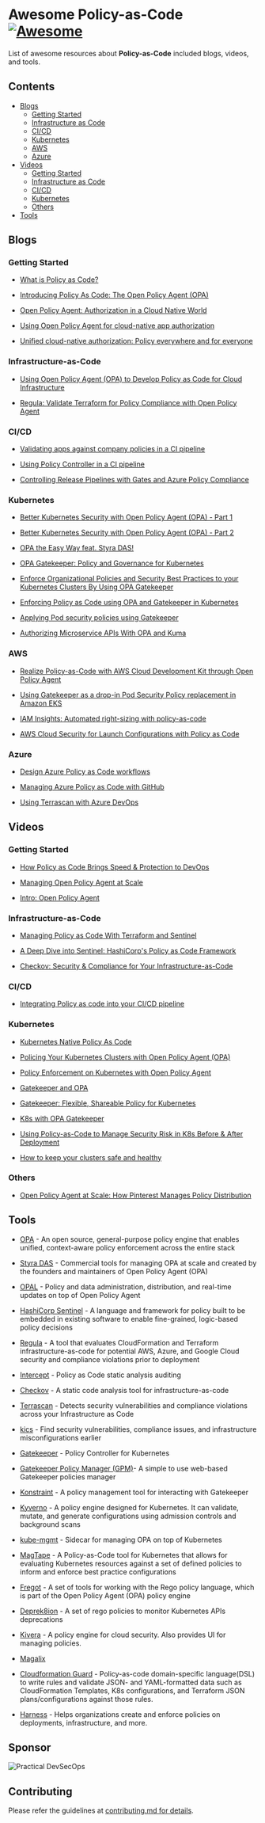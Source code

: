 # Awesome Policy-as-Code [![Awesome](https://awesome.re/badge-flat2.svg)](https://awesome.re)

List of awesome resources about **Policy-as-Code** included blogs, videos, and tools.

## Contents

- [Blogs](#blogs)
  - [Getting Started](#getting-started)
  - [Infrastructure as Code](#infrastructure-as-code)
  - [CI/CD](#cicd)
  - [Kubernetes](#kubernetes)
  - [AWS](#aws)
  - [Azure](#azure)
- [Videos](#videos)
  - [Getting Started](#getting-started-1)
  - [Infrastructure as Code](#infrastructure-as-code-1)
  - [CI/CD](#cicd-1)
  - [Kubernetes](#kubernetes-1)
  - [Others](#others)
- [Tools](#tools)

## Blogs

### Getting Started

- [What is Policy as Code?](https://blog.container-solutions.com/what-is-policy-as-code)

- [Introducing Policy As Code: The Open Policy Agent (OPA)](https://www.cncf.io/blog/2020/08/13/introducing-policy-as-code-the-open-policy-agent-opa/)

- [Open Policy Agent: Authorization in a Cloud Native World](https://www.aquasec.com/cloud-native-academy/cloud-native-applications/open-policy-agent-authorization-in-a-cloud-native-world/)

- [Using Open Policy Agent for cloud-native app authorization](https://blog.styra.com/blog/using-open-policy-agent-for-cloud-native-app-authorization)

- [Unified cloud-native authorization: Policy everywhere and for everyone](https://blog.styra.com/blog/unified-cloud-native-authorization-rego-policy-builder)

### Infrastructure-as-Code

- [Using Open Policy Agent (OPA) to Develop Policy as Code for Cloud Infrastructure](https://cloudsecurityalliance.org/blog/2020/02/21/using-open-policy-agent-opa-to-develop-policy-as-code-for-cloud-infrastructure/)

- [Regula: Validate Terraform for Policy Compliance with Open Policy Agent](https://dev.to/andrewwright/regula-validate-terraform-for-policy-compliance-with-open-policy-agent-37lg)

### CI/CD

- [Validating apps against company policies in a CI pipeline](https://cloud.google.com/anthos-config-management/docs/tutorials/app-policy-validation-ci-pipeline)

- [Using Policy Controller in a CI pipeline](https://cloud.google.com/anthos-config-management/docs/tutorials/policy-agent-ci-pipeline)

- [Controlling Release Pipelines with Gates and Azure Policy Compliance](https://devblogs.microsoft.com/devops/controlling-release-pipelines-with-gates-and-azure-policy-compliance/)

### Kubernetes

- [Better Kubernetes Security with Open Policy Agent (OPA) - Part 1](https://www.openshift.com/blog/better-kubernetes-security-with-open-policy-agent-opa-part-1)

- [Better Kubernetes Security with Open Policy Agent (OPA) - Part 2](https://www.openshift.com/blog/better-kubernetes-security-with-open-policy-agent-opa-part-2)

- [OPA the Easy Way feat. Styra DAS!](https://www.infracloud.io/blogs/opa-the-easy-way-featuring-styra-das/)

- [OPA Gatekeeper: Policy and Governance for Kubernetes](https://kubernetes.io/blog/2019/08/06/opa-gatekeeper-policy-and-governance-for-kubernetes/)

- [Enforce Organizational Policies and Security Best Practices to your Kubernetes Clusters By Using OPA Gatekeeper](https://medium.com/trendyol-tech/enforce-organizational-policies-and-security-best-practices-to-your-kubernetes-clusters-by-using-dfc085528e07)

- [Enforcing Policy as Code using OPA and Gatekeeper in Kubernetes](https://elastisys.com/enforcing-policy-as-code-using-opa-and-gatekeeper-in-kubernetes/)

- [Applying Pod security policies using Gatekeeper](https://cloud.google.com/kubernetes-engine/docs/how-to/pod-security-policies-with-gatekeeper)

- [Authorizing Microservice APIs With OPA and Kuma](https://konghq.com/blog/authorize-api-opa-kuma?utm_source=youtube&utm_medium=social&utm_campaign=community)

### AWS

- [Realize Policy-as-Code with AWS Cloud Development Kit through Open Policy Agent](https://aws.amazon.com/blogs/opensource/realize-policy-as-code-with-aws-cloud-development-kit-through-open-policy-agent/)

- [Using Gatekeeper as a drop-in Pod Security Policy replacement in Amazon EKS](https://aws.amazon.com/blogs/containers/using-gatekeeper-as-a-drop-in-pod-security-policy-replacement-in-amazon-eks/)

- [IAM Insights: Automated right-sizing with policy-as-code](https://bridgecrew.io/blog/iam-insights-automated-right-sizing-for-iam-policy-code/)

- [AWS Cloud Security for Launch Configurations with Policy as Code](https://www.accurics.com/blog/security-blog/aws-cloud-security-for-launch-configurations-with-policy-as-code/)

### Azure

- [Design Azure Policy as Code workflows](https://docs.microsoft.com/en-us/azure/governance/policy/concepts/policy-as-code)

- [Managing Azure Policy as Code with GitHub](https://github.com/Azure/manage-azure-policy/blob/main/tutorial/azure-policy-as-code.md)

- [Using Terrascan with Azure DevOps](https://lgulliver.github.io/terrascan-in-azure-devops/)

## Videos

### Getting Started

- [How Policy as Code Brings Speed & Protection to DevOps](https://www.youtube.com/watch?v=cOOw4d_6WyA)

- [Managing Open Policy Agent at Scale](https://www.youtube.com/watch?v=oLO74V1Y4gM)

- [Intro: Open Policy Agent](https://www.youtube.com/watch?v=Lca5u_ODS5s)

### Infrastructure-as-Code

- [Managing Policy as Code With Terraform and Sentinel](https://www.youtube.com/watch?v=z_m4fFYym30)

- [A Deep Dive into Sentinel: HashiCorp's Policy as Code Framework](https://www.youtube.com/watch?v=5gHo8PIA2uc)

- [Checkov: Security & Compliance for Your Infrastructure-as-Code](https://www.youtube.com/watch?v=n5EdM-e-9DU)

### CI/CD

- [Integrating Policy as code into your CI/CD pipeline](https://www.youtube.com/watch?v=sUNhRHQ2YrY)

### Kubernetes

- [Kubernetes Native Policy As Code](https://youtu.be/6GGg2WyhJfY)

- [Policing Your Kubernetes Clusters with Open Policy Agent (OPA)](https://www.youtube.com/watch?v=RDWndems-sk)

- [Policy Enforcement on Kubernetes with Open Policy Agent](https://www.youtube.com/watch?v=UN0su8fdGcs)

- [Gatekeeper and OPA](https://www.youtube.com/watch?v=ZJgaGJm9NJE)

- [Gatekeeper: Flexible, Shareable Policy for Kubernetes](https://www.youtube.com/watch?v=6Kur5MXg7us)

- [K8s with OPA Gatekeeper](https://www.youtube.com/watch?v=v4wJE3I8BYM)

- [Using Policy-as-Code to Manage Security Risk in K8s Before & After Deployment](https://www.youtube.com/watch?v=ZyOCLALjV98)

- [How to keep your clusters safe and healthy](https://www.youtube.com/watch?v=rSq-xqhQ09Q)

### Others

- [Open Policy Agent at Scale: How Pinterest Manages Policy Distribution](https://www.youtube.com/watch?v=LhgxFICWsA8)

## Tools

- [OPA](https://github.com/open-policy-agent/opa) - An open source, general-purpose policy engine that enables unified, context-aware policy enforcement across the entire stack

- [Styra DAS](https://www.styra.com/pricing) - Commercial tools for managing OPA at scale and created by the founders and maintainers of Open Policy Agent (OPA)

- [OPAL](https://github.com/authorizon/opal) - Policy and data administration, distribution, and real-time updates on top of Open Policy Agent

- [HashiCorp Sentinel](https://docs.hashicorp.com/sentinel) - A language and framework for policy built to be embedded in existing software to enable fine-grained, logic-based policy decisions

- [Regula](https://github.com/fugue/regula) - A tool that evaluates CloudFormation and Terraform infrastructure-as-code for potential AWS, Azure, and Google Cloud security and compliance violations prior to deployment

- [Intercept](https://github.com/xfhg/intercept) - Policy as Code static analysis auditing

- [Checkov](https://github.com/bridgecrewio/checkov) - A static code analysis tool for infrastructure-as-code

- [Terrascan](https://github.com/accurics/terrascan) - Detects security vulnerabilities and compliance violations across your Infrastructure as Code

- [kics](https://github.com/Checkmarx/kics) - Find security vulnerabilities, compliance issues, and infrastructure misconfigurations earlier

- [Gatekeeper](https://github.com/open-policy-agent/gatekeeper) - Policy Controller for Kubernetes

- [Gatekeeper Policy Manager (GPM)](https://github.com/sighupio/gatekeeper-policy-manager)- A simple to use web-based Gatekeeper policies manager

- [Konstraint](https://github.com/plexsystems/konstraint) - A policy management tool for interacting with Gatekeeper 

- [Kyverno](https://github.com/kyverno/kyverno) - A policy engine designed for Kubernetes. It can validate, mutate, and generate configurations using admission controls and background scans

- [kube-mgmt](https://github.com/open-policy-agent/kube-mgmt) - Sidecar for managing OPA on top of Kubernetes

- [MagTape](https://github.com/tmobile/magtape) - A Policy-as-Code tool for Kubernetes that allows for evaluating Kubernetes resources against a set of defined policies to inform and enforce best practice configurations

- [Fregot](https://github.com/fugue/Fregot) - A set of tools for working with the Rego policy language, which is part of the Open Policy Agent (OPA) policy engine

- [Deprek8ion](https://github.com/swade1987/deprek8ion) - A set of rego policies to monitor Kubernetes APIs deprecations

- [Kivera](https://kivera.io/product) - A policy engine for cloud security. Also provides UI for managing policies.

- [Magalix](https://www.magalix.com/) 

- [Cloudformation Guard](https://github.com/aws-cloudformation/cloudformation-guard) - Policy-as-code domain-specific language(DSL) to write rules and validate JSON- and YAML-formatted data such as CloudFormation Templates, K8s configurations, and Terraform JSON plans/configurations against those rules.

- [Harness](https://harness.io/blog/product-updates/introducing-harness-policy-engine/) - Helps organizations create and enforce policies on deployments, infrastructure, and more.


## Sponsor

![Practical DevSecOps](images/practical-devsecops-logo.png)

## Contributing

Please refer the guidelines at [contributing.md for details](Contributing.md).
